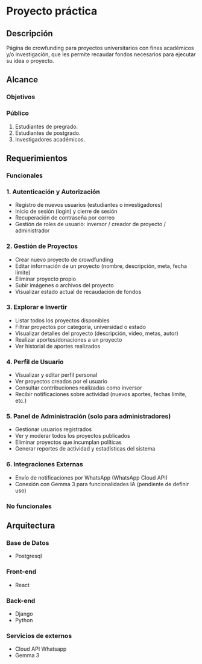 # Proyecto práctica
## Descripción
Página de crowfunding para proyectos universitarios con fines académicos y/o investigación, que les permite recaudar fondos necesarios para ejecutar su idea o proyecto.

## Alcance

### Objetivos

### Público
1. Estudiantes de pregrado.
2. Estudiantes de postgrado.
3. Investigadores académicos.

## Requerimientos 

### Funcionales
### 1. Autenticación y Autorización
- Registro de nuevos usuarios (estudiantes o investigadores)
- Inicio de sesión (login) y cierre de sesión
- Recuperación de contraseña por correo
- Gestión de roles de usuario: inversor / creador de proyecto / administrador

### 2. Gestión de Proyectos
- Crear nuevo proyecto de crowdfunding
- Editar información de un proyecto (nombre, descripción, meta, fecha límite)
- Eliminar proyecto propio
- Subir imágenes o archivos del proyecto
- Visualizar estado actual de recaudación de fondos

### 3. Explorar e Invertir
- Listar todos los proyectos disponibles
- Filtrar proyectos por categoría, universidad o estado
- Visualizar detalles del proyecto (descripción, video, metas, autor)
- Realizar aportes/donaciones a un proyecto
- Ver historial de aportes realizados

### 4. Perfil de Usuario
- Visualizar y editar perfil personal
- Ver proyectos creados por el usuario
- Consultar contribuciones realizadas como inversor
- Recibir notificaciones sobre actividad (nuevos aportes, fechas límite, etc.)

### 5. Panel de Administración (solo para administradores)
- Gestionar usuarios registrados
- Ver y moderar todos los proyectos publicados
- Eliminar proyectos que incumplan políticas
- Generar reportes de actividad y estadísticas del sistema

### 6. Integraciones Externas
- Envío de notificaciones por WhatsApp (WhatsApp Cloud API)
- Conexión con Gemma 3 para funcionalidades IA (pendiente de definir uso)

### No funcionales

## Arquitectura

### Base de Datos
- Postgresql

### Front-end
- React
### Back-end
- Django
- Python

### Servicios de externos
- Cloud API Whatsapp
- Gemma 3